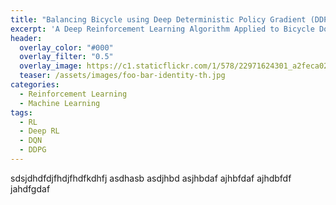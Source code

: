 ```yaml
---
title: "Balancing Bicycle using Deep Deterministic Policy Gradient (DDPG)"
excerpt: 'A Deep Reinforcement Learning Algorithm Applied to Bicycle Domain<br/><br/><br/>'
header:
  overlay_color: "#000"
  overlay_filter: "0.5"
  overlay_image: https://c1.staticflickr.com/1/578/22971624301_a2feca0298_h.jpg
  teaser: /assets/images/foo-bar-identity-th.jpg
categories:
  - Reinforcement Learning
  - Machine Learning
tags:
  - RL
  - Deep RL
  - DQN
  - DDPG
---
```


sdsjdhdfdjfhdjfhdfkdhfj asdhasb asdjhbd asjhbdaf ajhbfdaf ajhdbfdf jahdfgdaf